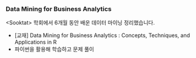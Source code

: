 ### Data Mining for Business Analytics
&lt;Sooktat> 학회에서 6개월 동안 배운 데이터 마이닝 정리했습니다.

- [교재] Data Mining for Business Analytics : Concepts, Techniques, and Applications in R
- 파이썬을 활용해 학습하고 문제 풀이
